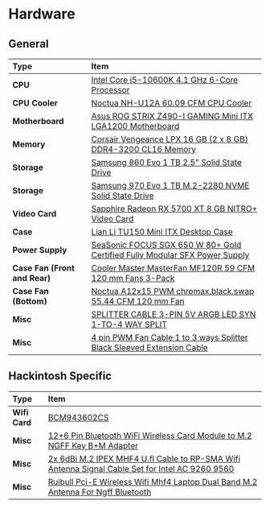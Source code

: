 # Hardware


## General

Type|Item
:----|:----
**CPU** | [Intel Core i5-10600K 4.1 GHz 6-Core Processor](https://ph.pcpartpicker.com/product/HcPgXL/intel-core-i5-10600k-41-ghz-6-core-processor-bx8070110600k)
**CPU Cooler** | [	Noctua NH-U12A 60.09 CFM CPU Cooler](https://ph.pcpartpicker.com/product/ZLtQzy/noctua-nh-u12a-6009-cfm-cpu-cooler-nh-u12a)
**Motherboard** | [Asus ROG STRIX Z490-I GAMING Mini ITX LGA1200 Motherboard](https://ph.pcpartpicker.com/product/ncPgXL/asus-rog-strix-z490-i-gaming-mini-itx-lga1200-motherboard-rog-strix-z490-i-gaming)
**Memory** | [Corsair Vengeance LPX 16 GB (2 x 8 GB) DDR4-3200 CL16 Memory](https://ph.pcpartpicker.com/product/p6RFf7/corsair-memory-cmk16gx4m2b3200c16)
**Storage** | [Samsung 860 Evo 1 TB 2.5" Solid State Drive](https://ph.pcpartpicker.com/product/yzfhP6/samsung-860-evo-1tb-25-solid-state-drive-mz-76e1t0bam)
**Storage** | [Samsung 970 Evo 1 TB M.2-2280 NVME Solid State Drive](https://ph.pcpartpicker.com/product/JLdxFT/samsung-970-evo-10tb-m2-2280-solid-state-drive-mz-v7e1t0baw)
**Video Card** | [Sapphire Radeon RX 5700 XT 8 GB NITRO+ Video Card](https://ph.pcpartpicker.com/product/WGLwrH/sapphire-radeon-rx-5700-xt-8-gb-nitro-video-card-11293-03-40g)
**Case** | [Lian Li TU150 Mini ITX Desktop Case](https://ph.pcpartpicker.com/product/G27p99/lian-li-tu150-mini-itx-desktop-case-tu150wx)
**Power Supply** | [SeaSonic FOCUS SGX 650 W 80+ Gold Certified Fully Modular SFX Power Supply](https://ph.pcpartpicker.com/product/mPdxFT/seasonic-focus-sgx-650w-80-gold-certified-fully-modular-sfx-power-supply-ssr-650sgx)
**Case Fan (Front and Rear)** | [Cooler Master MasterFan MF120R 59 CFM 120 mm Fans 3-Pack](https://ph.pcpartpicker.com/product/Gb66Mp/cooler-master-mf120r-argb-59-cfm-120-mm-fans-3-pack-r4-120r-203c-r1)
**Case Fan (Bottom)** | [Noctua A12x15 PWM chromax.black.swap 55.44 CFM 120 mm Fan](https://ph.pcpartpicker.com/product/FM3mP6/noctua-nf-a12x15-pwm-chromaxblackswap-5544-cfm-120-mm-fan-nf-a12x15-pwm-chromaxblackswap)
**Misc** | [SPLITTER CABLE 3-PIN 5V ARGB LED SYN 1-TO-4 WAY SPLIT]()
**Misc** | [4 pin PWM Fan Cable 1 to 3 ways Splitter Black Sleeved Extension Cable]()

## Hackintosh Specific

Type|Item
:----|:----
**Wifi Card** | [BCM943602CS]()
**Misc** | [12+6 Pin Bluetooth WiFi Wireless Card Module to M.2 NGFF Key B+M Adapter]()
**Misc** | [2x 6dBi M.2 IPEX MHF4 U.fl Cable to RP-SMA Wifi Antenna Signal Cable Set for Intel AC 9260 9560]()
**Misc** | [Ruibull Pci-E Wireless Wifi Mhf4 Laptop Dual Band M.2 Antenna For Ngff Bluetooth]()